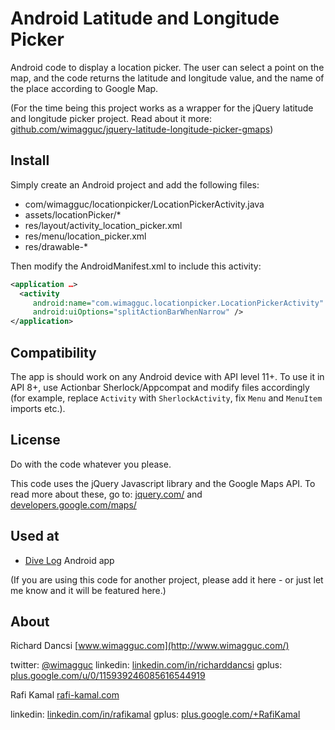 # Android Latitude and Longitude Picker

Android code to display a location picker. The user can select a point on the map, and the code returns the latitude and longitude value, and the name of the place according to Google Map.

(For the time being this project works as a wrapper for the jQuery latitude and longitude picker project. Read about it more: [github.com/wimagguc/jquery-latitude-longitude-picker-gmaps](https://github.com/wimagguc/jquery-latitude-longitude-picker-gmaps))


## Install

Simply create an Android project and add the following files:

* com/wimagguc/locationpicker/LocationPickerActivity.java
* assets/locationPicker/*
* res/layout/activity_location_picker.xml
* res/menu/location_picker.xml
* res/drawable-*

Then modify the AndroidManifest.xml to include this activity:

```xml
<application …>
  <activity
     android:name="com.wimagguc.locationpicker.LocationPickerActivity"
     android:uiOptions="splitActionBarWhenNarrow" />
</application>
```

## Compatibility

The app is should work on any Android device with API level 11+. To use it in API 8+, use Actionbar Sherlock/Appcompat and modify files accordingly (for example, replace `Activity` with `SherlockActivity`, fix `Menu` and `MenuItem` imports etc.).

## License

Do with the code whatever you please.

This code uses the jQuery Javascript library and the Google Maps API. To read more about these, go to: [jquery.com/](http://jquery.com/) and [developers.google.com/maps/](https://developers.google.com/maps/)

## Used at

* [Dive Log](https://play.google.com/store/apps/details?id=com.divespy.android&hl=en) Android app

(If you are using this code for another project, please add it here - or just let me know and it will be featured here.)

## About

Richard Dancsi
[www.wimagguc.com](http://www.wimagguc.com/)

twitter: [@wimagguc](http://twitter.com/wimagguc)
linkedin: [linkedin.com/in/richarddancsi](http://linkedin.com/in/richarddancsi)
gplus: [plus.google.com/u/0/115939246085616544919](https://plus.google.com/u/0/115939246085616544919) 


Rafi Kamal
[rafi-kamal.com](http://rafi-kamal.com/)

linkedin: [linkedin.com/in/rafikamal](http://linkedin.com/in/rafikamal)
gplus: [plus.google.com/+RafiKamal](https://plus.google.com/+RafiKamal) 
